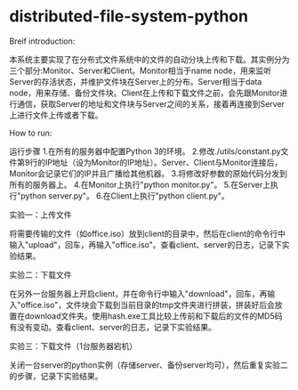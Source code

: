 # distributed-file-system-python
Breif introduction:

本系统主要实现了在分布式文件系统中的文件的自动分块上传和下载。其实例分为三个部分:Monitor、Server和Client。Monitor相当于name node，用来监听Server的存活状态，并维护文件块在Server上的分布。Server相当于data node，用来存储、备份文件块。Client在上传和下载文件之前，会先跟Monitor进行通信，获取Server的地址和文件块与Server之间的关系，接着再连接到Server上进行文件上传或者下载。


How to run:

运行步骤
1.在所有的服务器中配置Python 3的环境。
2.修改./utils/constant.py文件第9行的IP地址（设为Monitor的IP地址）。Server、Client与Monitor连接后，Monitor会记录它们的IP并且广播给其他机器。
3.将修改好参数的原始代码分发到所有的服务器上。
4.在Monitor上执行"python monitor.py"。
5.在Server上执行"python server.py"。
6.在Client上执行"python client.py"。

实验一：上传文件


将需要传输的文件（如office.iso）放到client的目录中，然后在client的命令行中输入"upload"，回车，再输入"office.iso"。查看client、server的日志，记录下实验结果。

实验二：下载文件


在另外一台服务器上开启client，并在命令行中输入"download"，回车，再输入"office.iso"，文件块会下载到当前目录的tmp文件夹进行拼装，拼装好后会放置在download文件夹。使用hash.exe工具比较上传前和下载后的文件的MD5码有没有变动。查看client、server的日志，记录下实验结果。

实验三：下载文件（1台服务器宕机）


关闭一台server的python实例（存储server、备份server均可），然后重复实验二的步骤，记录下实验结果。
